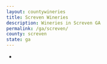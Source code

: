 ```yaml
---
layout: countywineries
title: Screven Wineries
description: Wineries in Screven GA
permalink: /ga/screven/
county: screven
state: ga
---
```

-
